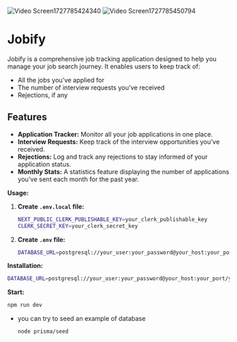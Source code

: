 ![Video Screen1727785424340](https://github.com/user-attachments/assets/4749f749-ef5f-49a8-b1ee-295bb7b66390)
![Video Screen1727785450794](https://github.com/user-attachments/assets/37ae88f2-b8ca-47b6-900d-2c6c4f9a0bd7)
# Jobify

Jobify is a comprehensive job tracking application designed to help you manage your job search journey. It enables users to keep track of:

+ All the jobs you’ve applied for
+ The number of interview requests you’ve received
+ Rejections, if any

## Features

+ **Application Tracker:** Monitor all your job applications in one place.
+ **Interview Requests:** Keep track of the interview opportunities you’ve received.
+ **Rejections:** Log and track any rejections to stay informed of your application status.
+ **Monthly Stats:** A statistics feature displaying the number of applications you’ve sent each month for the past year.

**Usage:**

1. **Create `.env.local` file:**
   ```bash
   NEXT_PUBLIC_CLERK_PUBLISHABLE_KEY=your_clerk_publishable_key
   CLERK_SECRET_KEY=your_clerk_secret_key  
2. **Create `.env` file:**
   ```bash
   DATABASE_URL=postgresql://your_user:your_password@your_host:your_port/your_database
  **Installation:**
   ```bash
DATABASE_URL=postgresql://your_user:your_password@your_host:your_port/your_database
````
**Start:**
   ```bash
npm run dev 
````
+ you can try to seed an example of database 
   ```bash
   node prisma/seed
